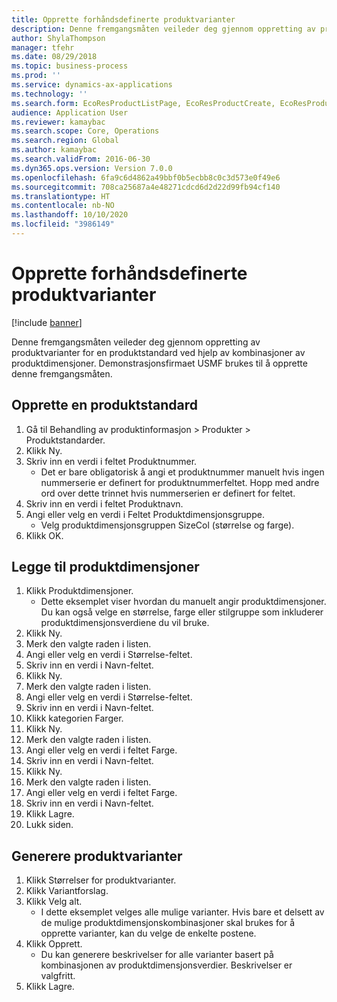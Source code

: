 ```yaml
---
title: Opprette forhåndsdefinerte produktvarianter
description: Denne fremgangsmåten veileder deg gjennom oppretting av produktvarianter for en produktstandard ved hjelp av kombinasjoner av produktdimensjoner.
author: ShylaThompson
manager: tfehr
ms.date: 08/29/2018
ms.topic: business-process
ms.prod: ''
ms.service: dynamics-ax-applications
ms.technology: ''
ms.search.form: EcoResProductListPage, EcoResProductCreate, EcoResProductDetails, EcoResProductMasterDimension, EcoResProductVariants, EcoResProductVariantSuggestions, EcoResProductVariantsPendingReleaseFormPart
audience: Application User
ms.reviewer: kamaybac
ms.search.scope: Core, Operations
ms.search.region: Global
ms.author: kamaybac
ms.search.validFrom: 2016-06-30
ms.dyn365.ops.version: Version 7.0.0
ms.openlocfilehash: 6fa9c6d4862a49bbf0b5ecbb8c0c3d573e0f49e6
ms.sourcegitcommit: 708ca25687a4e48271cdcd6d2d22d99fb94cf140
ms.translationtype: HT
ms.contentlocale: nb-NO
ms.lasthandoff: 10/10/2020
ms.locfileid: "3986149"
---
```

# <a name="create-predefined-product-variants"></a>Opprette forhåndsdefinerte produktvarianter

[!include [banner](../../includes/banner.md)]

Denne fremgangsmåten veileder deg gjennom oppretting av produktvarianter for en produktstandard ved hjelp av kombinasjoner av produktdimensjoner. Demonstrasjonsfirmaet USMF brukes til å opprette denne fremgangsmåten.


## <a name="create-a-product-master"></a>Opprette en produktstandard
1. Gå til Behandling av produktinformasjon > Produkter > Produktstandarder.
2. Klikk Ny.
3. Skriv inn en verdi i feltet Produktnummer.
    * Det er bare obligatorisk å angi et produktnummer manuelt hvis ingen nummerserie er definert for produktnummerfeltet. Hopp med andre ord over dette trinnet hvis nummerserien er definert for feltet.  
4. Skriv inn en verdi i feltet Produktnavn.
5. Angi eller velg en verdi i Feltet Produktdimensjonsgruppe.
    * Velg produktdimensjonsgruppen SizeCol (størrelse og farge).  
6. Klikk OK.

## <a name="add-product-dimensions"></a>Legge til produktdimensjoner
1. Klikk Produktdimensjoner.
    * Dette eksemplet viser hvordan du manuelt angir produktdimensjoner. Du kan også velge en størrelse, farge eller stilgruppe som inkluderer produktdimensjonsverdiene du vil bruke.  
2. Klikk Ny.
3. Merk den valgte raden i listen.
4. Angi eller velg en verdi i Størrelse-feltet.
5. Skriv inn en verdi i Navn-feltet.
6. Klikk Ny.
7. Merk den valgte raden i listen.
8. Angi eller velg en verdi i Størrelse-feltet.
9. Skriv inn en verdi i Navn-feltet.
10. Klikk kategorien Farger.
11. Klikk Ny.
12. Merk den valgte raden i listen.
13. Angi eller velg en verdi i feltet Farge.
14. Skriv inn en verdi i Navn-feltet.
15. Klikk Ny.
16. Merk den valgte raden i listen.
17. Angi eller velg en verdi i feltet Farge.
18. Skriv inn en verdi i Navn-feltet.
19. Klikk Lagre.
20. Lukk siden.

## <a name="generate-product-variants"></a>Generere produktvarianter
1. Klikk Størrelser for produktvarianter.
2. Klikk Variantforslag.
3. Klikk Velg alt.
    * I dette eksemplet velges alle mulige varianter. Hvis bare et delsett av de mulige produktdimensjonskombinasjoner skal brukes for å opprette varianter, kan du velge de enkelte postene.  
4. Klikk Opprett.
    * Du kan generere beskrivelser for alle varianter basert på kombinasjonen av produktdimensjonsverdier. Beskrivelser er valgfritt.  
5. Klikk Lagre.

